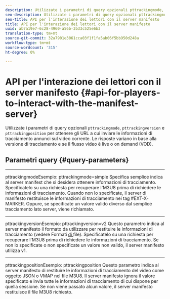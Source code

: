 ```yaml
---
description: Utilizzate i parametri di query opzionali pttrackingmode, pttrackingversion e pttrackingposition per ottenere gli URL a cui inviare le informazioni di tracciamento annunci sul video corrente. Le risposte variano in base alla versione di tracciamento e se il flusso video è live o on demand (VOD).
seo-description: Utilizzate i parametri di query opzionali pttrackingmode, pttrackingversion e pttrackingposition per ottenere gli URL a cui inviare le informazioni di tracciamento annunci sul video corrente. Le risposte variano in base alla versione di tracciamento e se il flusso video è live o on demand (VOD).
seo-title: API per l'interazione dei lettori con il server manifesto
title: API per l'interazione dei lettori con il server manifesto
uuid: ab7a19e7-6c28-4960-a56b-3b33c525e6b3
translation-type: tm+mt
source-git-commit: 32a7901e3061cca03f1f1fa5ab06f5bb950d248a
workflow-type: tm+mt
source-wordcount: '315'
ht-degree: 0%

---
```



# API per l&#39;interazione dei lettori con il server manifesto {#api-for-players-to-interact-with-the-manifest-server}

Utilizzate i parametri di query opzionali `pttrackingmode`, `pttrackingversion` e `pttrackingposition` per ottenere gli URL a cui inviare le informazioni di tracciamento annunci sul video corrente. Le risposte variano in base alla versione di tracciamento e se il flusso video è live o on demand (VOD).

## Parametri query {#query-parameters}

****
pttrackingmodeEsempio: pttrackingmode=simple Specifica semplice indica al server manifest che si desidera ottenere informazioni di tracciamento.
Specificatelo su una richiesta per recuperare l&#39;M3U8 prima di richiedere le informazioni di tracciamento. Quando non lo specificate, il server di manifesto restituisce le informazioni di tracciamento nei tag #EXT-X-MARKER.
Oppure, se specificate un valore valido diverso dal semplice tracciamento lato server, viene richiamato.

****
pttrackingversionEsempio: pttrackingversion=v2 Questo parametro indica al server manifesto il formato da utilizzare per restituire le informazioni di tracciamento (vedere Formati [ di ](../../msapi-topics/ms-list-file-formats/ms-api-file-formats.md)file).
Specificatelo su una richiesta per recuperare l&#39;M3U8 prima di richiedere le informazioni di tracciamento. Se non lo specificate o non specificate un valore non valido, il server manifesto utilizza v1.

****
pttrackingpositionEsempio: pttrackingposition Questo parametro indica al server manifesto di restituire le informazioni di tracciamento del video come oggetto JSON o VMAP nel file M3U8. Il server manifesto ignora il valore specificato e invia tutte le informazioni di tracciamento di cui dispone per quella sessione. Se non viene passato alcun valore, il server manifesto restituisce il file M3U8 richiesto.
